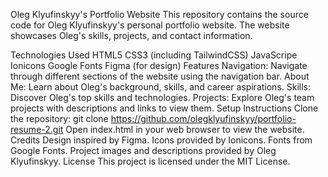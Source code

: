 Oleg Klyufinskyy's Portfolio Website
This repository contains the source code for Oleg Klyufinskyy's personal portfolio website. The website showcases Oleg's skills, projects, and contact information.

Technologies Used
HTML5
CSS3 (including TailwindCSS)
JavaScripе
Ionicons
Google Fonts
Figma (for design)
Features
Navigation: Navigate through different sections of the website using the navigation bar.
About Me: Learn about Oleg's background, skills, and career aspirations.
Skills: Discover Oleg's top skills and technologies.
Projects: Explore Oleg's team projects with descriptions and links to view them.
Setup Instructions
Clone the repository: git clone https://github.com/olegklyufinskyy/portfolio-resume-2.git
Open index.html in your web browser to view the website.
Credits
Design inspired by Figma.
Icons provided by Ionicons.
Fonts from Google Fonts.
Project images and descriptions provided by Oleg Klyufinskyy.
License
This project is licensed under the MIT License.
